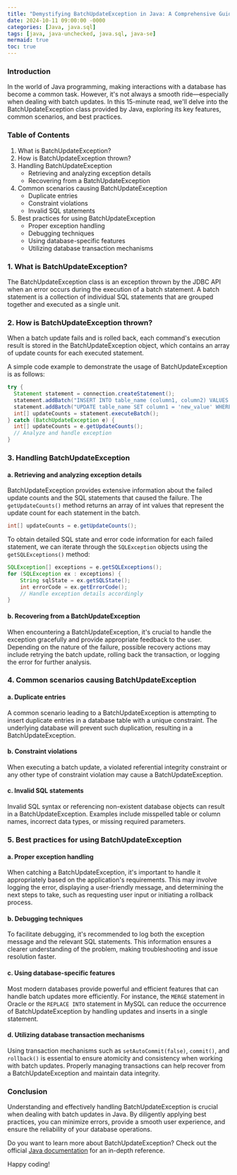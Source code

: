 ```yaml
---
title: "Demystifying BatchUpdateException in Java: A Comprehensive Guide"
date: 2024-10-11 09:00:00 -0000
categories: [Java, java.sql]
tags: [java, java-unchecked, java.sql, java-se]
mermaid: true
toc: true
---
```



### Introduction
In the world of Java programming, making interactions with a database has become a common task. However, it's not always a smooth ride—especially when dealing with batch updates. In this 15-minute read, we'll delve into the BatchUpdateException class provided by Java, exploring its key features, common scenarios, and best practices.

### Table of Contents
1. What is BatchUpdateException?
2. How is BatchUpdateException thrown?
3. Handling BatchUpdateException
    - Retrieving and analyzing exception details
    - Recovering from a BatchUpdateException
4. Common scenarios causing BatchUpdateException
    - Duplicate entries
    - Constraint violations
    - Invalid SQL statements
5. Best practices for using BatchUpdateException
    - Proper exception handling
    - Debugging techniques
    - Using database-specific features
    - Utilizing database transaction mechanisms

### 1. What is BatchUpdateException?
The BatchUpdateException class is an exception thrown by the JDBC API when an error occurs during the execution of a batch statement. A batch statement is a collection of individual SQL statements that are grouped together and executed as a single unit. 

### 2. How is BatchUpdateException thrown?
When a batch update fails and is rolled back, each command's execution result is stored in the BatchUpdateException object, which contains an array of update counts for each executed statement.

A simple code example to demonstrate the usage of BatchUpdateException is as follows:

```java
try {
  Statement statement = connection.createStatement();
  statement.addBatch("INSERT INTO table_name (column1, column2) VALUES ('value1', 'value2')");
  statement.addBatch("UPDATE table_name SET column1 = 'new_value' WHERE condition = 'some_condition'");
  int[] updateCounts = statement.executeBatch();
} catch (BatchUpdateException e) {
  int[] updateCounts = e.getUpdateCounts();
  // Analyze and handle exception
}
```

### 3. Handling BatchUpdateException

#### a. Retrieving and analyzing exception details
BatchUpdateException provides extensive information about the failed update counts and the SQL statements that caused the failure. The `getUpdateCounts()` method returns an array of int values that represent the update count for each statement in the batch. 

```java
int[] updateCounts = e.getUpdateCounts();
```

To obtain detailed SQL state and error code information for each failed statement, we can iterate through the `SQLException` objects using the `getSQLExceptions()` method:

```java
SQLException[] exceptions = e.getSQLExceptions();
for (SQLException ex : exceptions) {
    String sqlState = ex.getSQLState();
    int errorCode = ex.getErrorCode();
    // Handle exception details accordingly
}
```

#### b. Recovering from a BatchUpdateException
When encountering a BatchUpdateException, it's crucial to handle the exception gracefully and provide appropriate feedback to the user. Depending on the nature of the failure, possible recovery actions may include retrying the batch update, rolling back the transaction, or logging the error for further analysis.

### 4. Common scenarios causing BatchUpdateException

#### a. Duplicate entries
A common scenario leading to a BatchUpdateException is attempting to insert duplicate entries in a database table with a unique constraint. The underlying database will prevent such duplication, resulting in a BatchUpdateException.

#### b. Constraint violations
When executing a batch update, a violated referential integrity constraint or any other type of constraint violation may cause a BatchUpdateException.

#### c. Invalid SQL statements
Invalid SQL syntax or referencing non-existent database objects can result in a BatchUpdateException. Examples include misspelled table or column names, incorrect data types, or missing required parameters.

### 5. Best practices for using BatchUpdateException

#### a. Proper exception handling
When catching a BatchUpdateException, it's important to handle it appropriately based on the application's requirements. This may involve logging the error, displaying a user-friendly message, and determining the next steps to take, such as requesting user input or initiating a rollback process.

#### b. Debugging techniques
To facilitate debugging, it's recommended to log both the exception message and the relevant SQL statements. This information ensures a clearer understanding of the problem, making troubleshooting and issue resolution faster.

#### c. Using database-specific features
Most modern databases provide powerful and efficient features that can handle batch updates more efficiently. For instance, the `MERGE` statement in Oracle or the `REPLACE INTO` statement in MySQL can reduce the occurrence of BatchUpdateException by handling updates and inserts in a single statement.

#### d. Utilizing database transaction mechanisms
Using transaction mechanisms such as `setAutoCommit(false)`, `commit()`, and `rollback()` is essential to ensure atomicity and consistency when working with batch updates. Properly managing transactions can help recover from a BatchUpdateException and maintain data integrity.

### Conclusion
Understanding and effectively handling BatchUpdateException is crucial when dealing with batch updates in Java. By diligently applying best practices, you can minimize errors, provide a smooth user experience, and ensure the reliability of your database operations.

Do you want to learn more about BatchUpdateException? Check out the official [Java documentation](https://docs.oracle.com/javase/8/docs/api/java/sql/BatchUpdateException.html) for an in-depth reference.

Happy coding!
